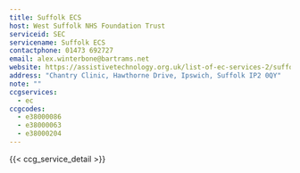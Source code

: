 ```yaml
---
title: Suffolk ECS
host: West Suffolk NHS Foundation Trust
serviceid: SEC
servicename: Suffolk ECS
contactphone: 01473 692727
email: alex.winterbone@bartrams.net
website: https://assistivetechnology.org.uk/list-of-ec-services-2/suffolk-ecs-ipswich/
address: "Chantry Clinic, Hawthorne Drive, Ipswich, Suffolk IP2 0QY"
note: ""
ccgservices:
  - ec
ccgcodes:
  - e38000086
  - e38000063
  - e38000204
---
```


{{< ccg_service_detail >}}
